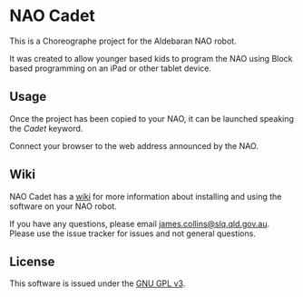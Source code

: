 # NAO Cadet

This is a Choreographe project for the Aldebaran NAO robot.

It was created to allow younger based kids to program the NAO using Block based programming on an iPad or other tablet device.

## Usage

Once the project has been copied to your NAO, it can be launched speaking the *Cadet* keyword.

Connect your browser to the web address announced by the NAO.

## Wiki

NAO Cadet has a [wiki](https://github.com/nomadjimbob/naocadet/wiki) for more information about installing and using the software on your NAO robot.

If you have any questions, please email james.collins@slq.qld.gov.au. Please use the issue tracker for issues and not general questions.


## License

This software is issued under the [GNU GPL v3](./LICENSE).
